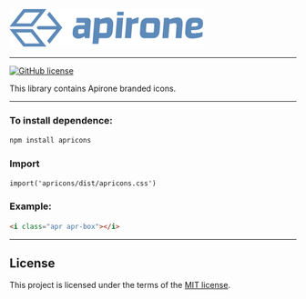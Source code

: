 ![ApironeIcons Logo](logo.svg "ApironeLogo")

---

[![GitHub license](https://img.shields.io/badge/license-MIT-green.svg?style=flat-square)](https://raw.githubusercontent.com/Apirone/apricons/main/LICENSE)

This library contains Apirone branded icons.

---

### To install dependence:

```bash
npm install apricons
```

### Import
```
import('apricons/dist/apricons.css')
```

### Example:

```html
<i class="apr apr-box"></i>
```

---

## License

This project is licensed under the terms of the
[MIT license](LICENSE).
